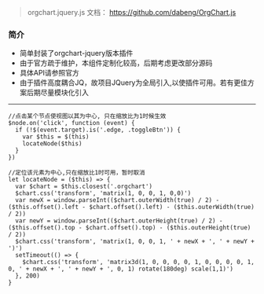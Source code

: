 > orgchart.jquery.js 文档：
> https://github.com/dabeng/OrgChart.js

### 简介
- 简单封装了orgchart-jquery版本插件
- 由于官方疏于维护，本组件定制化较高，后期考虑更改部分源码
- 具体API请参照官方
- 由于插件高度耦合JQ，故项目JQuery为全局引入,以使插件可用。若有更佳方案后期尽量模块化引入


---
```
//点击某个节点使视图以其为中心, 只在缩放比为1时候生效
$node.on('click', function (event) {
  if (!$(event.target).is('.edge, .toggleBtn')) {
    var $this = $(this)
    locateNode($this)
  }
})

//定位该元素为中心,只在缩放比1时可用，暂时取消
let locateNode = ($this) => {
  var $chart = $this.closest('.orgchart')
  $chart.css('transform', 'matrix(1, 0, 0, 1, 0,0)')
  var newX = window.parseInt(($chart.outerWidth(true) / 2) - ($this.offset().left - $chart.offset().left) - ($this.outerWidth(true) / 2))
  var newY = window.parseInt(($chart.outerHeight(true) / 2) - ($this.offset().top - $chart.offset().top) - ($this.outerHeight(true) / 2))
  $chart.css('transform', 'matrix(1, 0, 0, 1, ' + newX + ', ' + newY + ')')
  setTimeout(() => {
    $chart.css('transform', 'matrix3d(1, 0, 0, 0, 0, 1, 0, 0, 0, 0, 1, 0, ' + newX + ', ' + newY + ', 0, 1) rotate(180deg) scale(1,1)')
  }, 200)
}
```